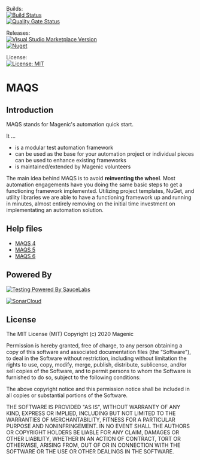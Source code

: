 Builds:  
[![Build Status](https://dev.azure.com/MagenicOpen/MAQS/_apis/build/status/MAQS%20-%20Full%20Build?branchName=master)](https://dev.azure.com/MagenicOpen/MAQS/_build/latest?definitionId=35&branchName=master)  
[![Quality Gate Status](https://sonarcloud.io/api/project_badges/measure?project=MAQS&metric=alert_status)](https://sonarcloud.io/dashboard?id=MAQS)

Releases:  
[![Visual Studio Marketplace Version](https://img.shields.io/visual-studio-marketplace/v/vs-publisher-1465771.MAQSOpenFramework.svg?label=extension)](https://marketplace.visualstudio.com/items?itemName=vs-publisher-1465771.MAQSOpenFramework)  
[![Nuget](https://img.shields.io/nuget/v/Magenic.Maqs.svg)](https://www.nuget.org/packages/Magenic.Maqs/)

License:  
[![License: MIT](https://img.shields.io/badge/License-MIT-green.svg)](https://raw.githubusercontent.com/Magenic/MAQS/master/LICENSE)

# MAQS

## Introduction

MAQS stands for Magenic's automation quick start.

It …

- is a modular test automation framework
- can be used as the base for your automation project or individual pieces can be used to enhance existing frameworks
- is maintained/extended by Magenic volunteers

The main idea behind MAQS is to avoid **reinventing the wheel**. Most automation engagements have you doing the same basic steps to get a functioning framework implemented. Utilizing project templates, NuGet, and utility libraries we are able to have a functioning framework up and running in minutes, almost entirely removing on the initial time investment on implementating an automation solution.

## Help files

- [MAQS 4](https://magenic.github.io/MAQS/#/MAQS_4/Introduction)
- [MAQS 5](https://magenic.github.io/MAQS/#/MAQS_5/Introduction)
- [MAQS 6](https://magenic.github.io/MAQS/#/MAQS_6/Introduction)

## Powered By

[![Testing Powered By SauceLabs](https://opensource.saucelabs.com/images/opensauce/powered-by-saucelabs-badge-white.png?sanitize=true "Testing Powered By SauceLabs")](https://saucelabs.com)

[![SonarCloud](https://sonarcloud.io/images/project_badges/sonarcloud-white.svg)](https://sonarcloud.io/dashboard?id=MAQS)

## License

The MIT License (MIT)
Copyright (c) 2020 Magenic

Permission is hereby granted, free of charge, to any person obtaining a copy of this software and associated documentation files (the "Software"), to deal in the Software without restriction, including without limitation the rights to use, copy, modify, merge, publish, distribute, sublicense, and/or sell copies of the Software, and to permit persons to whom the Software is furnished to do so, subject to the following conditions:

The above copyright notice and this permission notice shall be included in all copies or substantial portions of the Software.

THE SOFTWARE IS PROVIDED "AS IS", WITHOUT WARRANTY OF ANY KIND, EXPRESS OR IMPLIED, INCLUDING BUT NOT LIMITED TO THE WARRANTIES OF MERCHANTABILITY, FITNESS FOR A PARTICULAR PURPOSE AND NONINFRINGEMENT. IN NO EVENT SHALL THE AUTHORS OR COPYRIGHT HOLDERS BE LIABLE FOR ANY CLAIM, DAMAGES OR OTHER LIABILITY, WHETHER IN AN ACTION OF CONTRACT, TORT OR OTHERWISE, ARISING FROM, OUT OF OR IN CONNECTION WITH THE SOFTWARE OR THE USE OR OTHER DEALINGS IN THE SOFTWARE.
